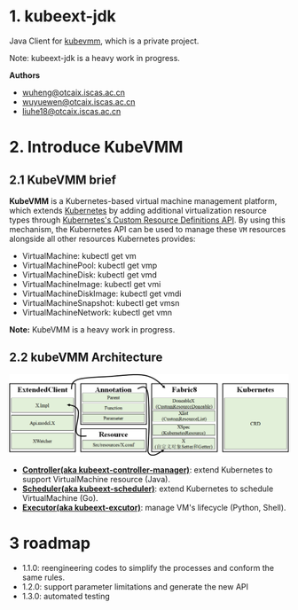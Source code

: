 # 1. kubeext-jdk
Java Client for [kubevmm](https://github.com/syswu/kubevmm), which is a private project.

Note: kubeext-jdk is a heavy work in progress.

**Authors**
- wuheng@otcaix.iscas.ac.cn
- wuyuewen@otcaix.iscas.ac.cn
- liuhe18@otcaix.iscas.ac.cn

# 2. Introduce KubeVMM 

## 2.1 KubeVMM brief

**KubeVMM** is a Kubernetes-based virtual machine management platform, which extends [Kubernetes](https://kubernetes.io/) by adding
additional virtualization resource types through
[Kubernetes's Custom Resource Definitions API](https://kubernetes.io/docs/tasks/access-kubernetes-api/custom-resources/custom-resource-definitions/). By using this mechanism, the Kubernetes API can be used to manage these `VM`
resources alongside all other resources Kubernetes provides: 

- VirtualMachine:          kubectl get vm
- VirtualMachinePool:      kubectl get vmp
- VirtualMachineDisk:      kubectl get vmd
- VirtualMachineImage:     kubectl get vmi
- VirtualMachineDiskImage: kubectl get vmdi
- VirtualMachineSnapshot:  kubectl get vmsn
- VirtualMachineNetwork:   kubectl get vmn

**Note:** KubeVMM is a heavy work in progress.

## 2.2 kubeVMM Architecture

![avatar](docs/images/arch.png)

- **[Controller(aka kubeext-controller-manager)](https://github.com/kubesys/kubeext-controller-manager)**: extend Kubernetes to support VirtualMachine resource (Java).
- **[Scheduler(aka kubeext-scheduler)](https://github.com/kubesys/kubeext-scheduler)**:  extend Kubernetes to schedule VirtualMachine (Go).
- **[Executor(aka kubeext-excutor)](https://github.com/kubesys/kubeext-excutor)**:  manage VM's lifecycle (Python, Shell).

# 3 roadmap

- 1.1.0: reengineering codes to simplify the processes and conform the same rules.
- 1.2.0: support parameter limitations and generate the new API
- 1.3.0: automated testing

